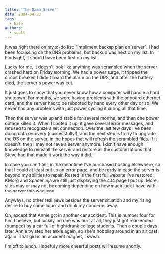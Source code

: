```yaml
---
title: 'The Damn Server'
date: 2004-04-23
tags:
  - hate
authors:
  - scott
---
```


It was right there on my to-do list: "Impliment backup plan on server". I had been focussing on the DNS problems, but backup was next on my list. In hindsight, it should have been first on my list.

Lucky for me, it doesn't look like anything was scrambled when the server crashed hard on Friday morning. We had a power surge, it tripped the circuit breaker, I didn't heard the alarm on the UPS, and after the battery died, the server's power was cut.

It just goes to show that you never know how a computer will handle a hard shutdown. For months, we were having problems with the onboard ethernet card, and the server had to be rebooted by hand every other day or so. We never had any problems with just power cycling it during all that time.

Then the server was up and stable for several months, and then one power outage killed it. When I booted it up, it gave several error messages, and refused to recognize a net connection. Over the last few days I've been doing data recovery (successfully!), and the next step is to try to upgrade the OS on the server, in the hopes that will refresh the scrambled files. If it doesn't, then I may not have a server anymore. I don't have enough knowledge to reinstall the server and restore all the customizations that Steve had that made it work the way it did.

In case you can't tell, in the meantime I've purchased hosting elsewhere, so that I could at least put up an error page, and be ready in case the server is beyond my abilities to repair. Rusted is the first full website I've restored. KMorg and Spaceninja are still just displaying the 404 page I put up. More sites may or may not be coming depending on how much luck I have with the server this weekend.

Anyways, no other real news besides the server situation and my rising desire to buy some liquor and drink my concerns away.

Oh, except that Annie got in another car accident. This is number four for her, I believe, but luckily, no one was hurt at all, they just got rear-ended (bumped) by a car full of high/drunk college students. Then a couple days later Annie twisted her ankle again, so she's hobbling around in an air cast again. That girl is an accident magnet, I swear.

I'm off to lunch. Hopefully more cheerful posts will resume shortly.
